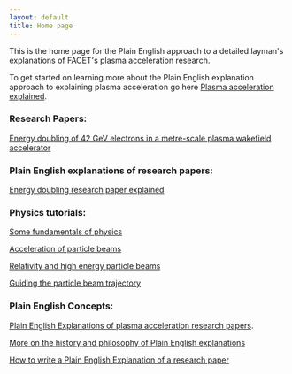 ```yaml
---
layout: default
title: Home page
---
```


This is the home page for the Plain English approach to a detailed layman's explanations of FACET's plasma acceleration research.

To get started on learning more about the Plain English explanation approach to explaining plasma acceleration go here [Plasma acceleration explained](/plasma-accel-explained.html).


### Research Papers:

[Energy doubling of 42 GeV electrons in a metre-scale plasma wakefield accelerator](/energy-doubling-slacpub.html)


### Plain English explanations of research papers:

[Energy doubling research paper explained](/energy-doubling-exposition.html)


### Physics tutorials:

[Some fundamentals of physics](/principles-of-physics-tutorial.html)

[Acceleration of particle beams](/beam-acceleration-tutorial.html)

[Relativity and high energy particle beams](/relativity-tutorial.html)

[Guiding the particle beam trajectory](/beam-control-tutorial.html)


### Plain English Concepts:

[Plain English Explanations of plasma acceleration research papers](/plasma-accel-explained.html).

[More on the history and philosophy of Plain English explanations](/plain-english-papers.html)

[How to write a Plain English Explanation of a research paper](/how-to-write-a-PEP.html)


